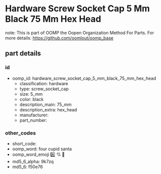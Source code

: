 # Hardware Screw Socket Cap 5 Mm Black 75 Mm Hex Head  

note: This is part of OOMP the Oopen Organization Method For Parts. For more details: https://github.com/oomlout/oomp_base

##  part details





### id
* oomp_id: hardware_screw_socket_cap_5_mm_black_75_mm_hex_head
  * classification: hardware
  * type: screw_socket_cap
  * size: 5_mm
  * color: black
  * description_main: 75_mm
  * description_extra: hex_head
  * manufacturer: 
  * part_number: 

### other_codes
* short_code: 
* oomp_word: four cupid santa
* oomp_word_emoji :four: :cupid: :santa:
* md5_6_alpha: 9k7zq
* md5_6: f50e76